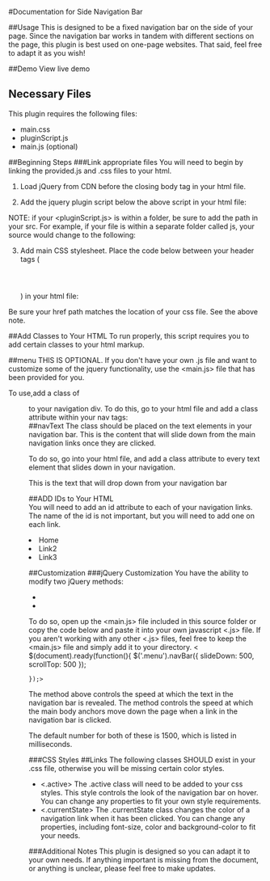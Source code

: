 #Documentation for Side Navigation Bar

##Usage
This is designed to be a fixed navigation bar on the side of your page. Since the navigation bar works in tandem with different sections on the page, this plugin is best used on one-page websites. That said, feel free to adapt it as you wish!

##Demo
View live demo

## Necessary Files
This plugin requires the following files:

* main.css
* pluginScript.js
* main.js (optional)

##Beginning Steps
###Link appropriate files
You will need to begin by linking the provided.js and .css files to your html.

1. Load jQuery from CDN before the closing body tag </body> in your html file. 
> <script src="https://ajax.googleapis.com/ajax/libs/jquery/1.10.2/jquery.min.js"></script>

2. Add the jquery plugin script below the above script in your html file:
> <script src="pluginScript.js"></script>

NOTE: if your <pluginScript.js> is within a folder, be sure to add the path in your src. For example, if your file is within a separate folder called js, your source would change to the following: <script src="js/pluginScript.js"></script>

3. Add main CSS stylesheet. Place the code below between your header tags (<header></header>) in your html file:
> <link rel="stylesheet" href="main.css">

Be sure your href path matches the location of your css file. See the above note. 

##Add Classes to Your HTML
To run properly, this script requires you to add certain classes to your html markup.

##menu
THIS IS OPTIONAL. If you don't have your own .js file and want to customize some of the jquery functionality, use the <main.js> file that has been provided for you. 

To use,add a class of <menu> to your navigation div. To do this, go to your html file and add a class attribute within your nav tags:
	<nav class="menu"></nav>
##navText
The <navText> class should be placed on the text elements in your navigation bar. This is the content that will slide down from the main navigation links once they are clicked.

To do so, go into your html file, and add a class attribute to every text element that slides down in your navigation.
	<p class=navText>This is the text that will drop down from your navigation bar</p> 

##ADD IDs to Your HTML	
You will need to add an id attribute to each of your navigation links. The name of the id is not important, but you will need to add one on each link.
	<li id="home">Home</li>
	<li id="link2">Link2</li>
	<li id="link3">Link3</li>

##Customization
###jQuery Customization
You have the ability to modify two jQuery methods:
* <slideDown>
* <scrollTop>

To do so, open up the <main.js> file included in this source folder or copy the code below and paste it into your own javascript <.js> file. If you aren't working with any other <.js> files, feel free to keep the <main.js> file and simply add it to your directory. 
	< $(document).ready(function(){
		$('.menu').navBar({
			slideDown: 500,
			scrollTop: 500
		});

	});>

The <slideDown> method above controls the speed at which the text in the navigation bar is revealed.
The <scrollTop> method controls the speed at which the main body anchors move down the page when a link in the navigation bar is clicked.

The default number for both of these is 1500, which is listed in milliseconds.

###CSS Styles
##Links
The following classes SHOULD exist in your .css file, otherwise you will be missing certain color styles.
* <.active>
The .active class will need to be added to your css styles. This style controls the look of the navigation bar on hover. You can change any properties to fit your own style requirements.
* <.currentState>
The .currentState class changes the color of a navigation link when it has been clicked. You can change any properties, including font-size, color and background-color to fit your needs.

###Additional Notes
This plugin is designed so you can adapt it to your own needs. If anything important is missing from the document, or anything is unclear, please feel free to make updates.